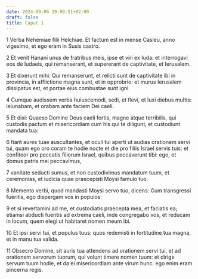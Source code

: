 ```yaml
---
date: 2024-09-06 20:00:51+02:00
draft: false
title: Caput 1
---
```





1 Verba Nehemiae filii Helchiae. Et factum est in mense Casleu, anno vigesimo, et ego eram in Susis castro.

2 Et venit Hanani unus de fratribus meis, ipse et viri ex Iuda: et interrogavi eos de Iudaeis, qui remanserant, et supererant de captivitate, et Ierusalem.

3 Et dixerunt mihi: Qui remanserunt, et relicti sunt de captivitate ibi in provincia, in afflictione magna sunt, et in opprobrio: et murus Ierusalem dissipatus est, et portae eius combustae sunt igni.

4 Cumque audissem verba huiuscemodi, sedi, et flevi, et luxi diebus multis: ieiunabam, et orabam ante faciem Dei caeli.

5 Et dixi: Quaeso Domine Deus caeli fortis, magne atque terribilis, qui custodis pactum et misericordiam cum his qui te diligunt, et custodiunt mandata tua:

6 fiant aures tuae auscultantes, et oculi tui aperti ut audias orationem servi tui, quam ego oro coram te hodie nocte et die pro filiis Israel servis tuis: et confiteor pro peccatis filiorum Israel, quibus peccaverunt tibi: ego, et domus patris mei peccavimus,

7 vanitate seducti sumus, et non custodivimus mandatum tuum, et ceremonias, et iudicia quae praecepisti Moysi famulo tuo.

8 Memento verbi, quod mandasti Moysi servo tuo, dicens: Cum transgressi fueritis, ego dispergam vos in populos:

9 et si revertamini ad me, et custodiatis praecepta mea, et faciatis ea; etiamsi abducti fueritis ad extrema caeli, inde congregabo vos, et reducam in locum, quem elegi ut habitaret nomen meum ibi.

10 Et ipsi servi tui, et populus tuus: quos redemisti in fortitudine tua magna, et in manu tua valida.

11 Obsecro Domine, sit auris tua attendens ad orationem servi tui, et ad orationem servorum tuorum, qui volunt timere nomen tuum: et dirige servum tuum hodie, et da ei misericordiam ante virum hunc. ego enim eram pincerna regis.

